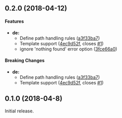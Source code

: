 <a name="0.2.0"></a>
## 0.2.0 (2018-04-12)


#### Features

* **de:**
  *  Define path handling rules ([a3f33ba7](https://github.com/cobalt-org/liquid-rust/commit/a3f33ba7e989a1b7bc53c88f998bdc858a587dfd))
  *  Template support ([4ec9d52f](https://github.com/cobalt-org/liquid-rust/commit/4ec9d52f758dbe4a7a9fb09ea76a4f0eaa0a781a), closes [#1](https://github.com/cobalt-org/liquid-rust/issues/1))
  *  ignore 'nothing found' error option ([3fce66a0](https://github.com/cobalt-org/liquid-rust/commit/3fce66a04d8ea16caa39a739a03196924329fb75))

#### Breaking Changes

* **de:**
  *  Define path handling rules ([a3f33ba7](https://github.com/cobalt-org/liquid-rust/commit/a3f33ba7e989a1b7bc53c88f998bdc858a587dfd))
  *  Template support ([4ec9d52f](https://github.com/cobalt-org/liquid-rust/commit/4ec9d52f758dbe4a7a9fb09ea76a4f0eaa0a781a), closes [#1](https://github.com/cobalt-org/liquid-rust/issues/1))


<a name="0.1.0"></a>
## 0.1.0 (2018-04-8)

Initial release.
